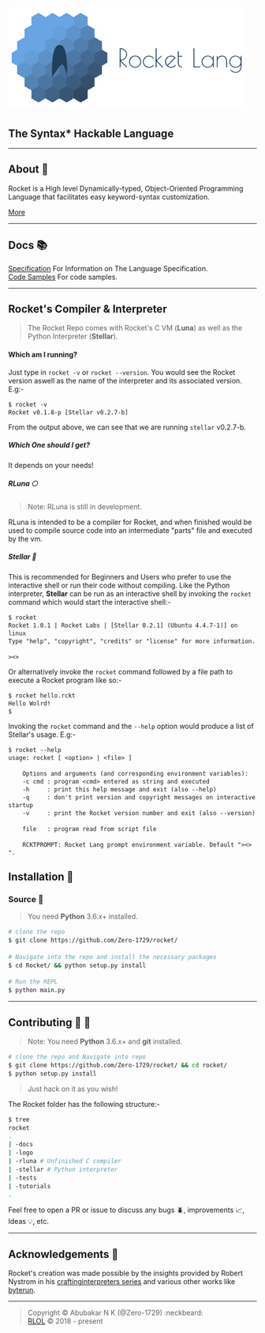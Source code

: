 # ![](logo/logo-full-with-text-large.png)

## The Syntax* Hackable Language

---

## About :book:

Rocket is a High level Dynamically-typed, Object-Oriented Programming Language that facilitates easy keyword-syntax customization.


[More](docs/About.md)

---

## Docs :books:
[Specification](docs/Specification.md) For Information on The Language Specification.<br>
[Code Samples](https://github.com/Zero-1729/rocket/tree/master/code%20samples) For code samples.

---

## Rocket's Compiler & Interpreter

> The Rocket Repo comes with Rocket's C VM (**Luna**) as well as the Python Interpreter (**Stellar**).

#### Which am I running?

Just type in `rocket -v` or `rocket --version`. You would see the Rocket version aswell as the name of the interpreter and its associated version. E.g:-

```
$ rocket -v
Rocket v0.1.8-p [Stellar v0.2.7-b]
```

From the output above, we can see that we are running `stellar` v0.2.7-b.

##### Which One should I get?

It depends on your needs!

##### RLuna :full_moon:

> Note: RLuna is still in development.

RLuna is intended to be a compiler for Rocket, and when finished would be used to compile source code into an intermediate "parts" file and executed by the vm.

##### Stellar :dizzy:

This is recommended for Beginners and Users who prefer to use the interactive shell or run their code without compiling. Like the Python interpreter, **Stellar** can be run as an interactive shell by invoking the `rocket` command which would start the interactive shell:-

```
$ rocket
Rocket 1.0.1 | Rocket Labs | [Stellar 0.2.1] (Ubuntu 4.4.7-1)] on linux
Type "help", "copyright", "credits" or "license" for more information.

><>
```

Or alternatively invoke the `rocket` command followed by a file path to execute a Rocket program like so:-

```
$ rocket hello.rckt
Hello Wolrd!
$
```

Invoking the `rocket` command and the `--help` option would produce a list of Stellar's usage. E.g:-

```
$ rocket --help
usage: rocket [ <option> | <file> ]

    Options and arguments (and corresponding environment variables):
    -c cmd : program <cmd> entered as string and executed
    -h     : print this help message and exit (also --help)
    -q     : don't print version and copyright messages on interactive startup
    -v     : print the Rocket version number and exit (also --version)

    file   : program read from script file

    RCKTPROMPT: Rocket Lang prompt environment variable. Default "><> ".
```

## Installation :floppy_disk:

### Source :scroll:

> You need **Python** 3.6.x+ installed.

```sh
# clone the repo
$ git clone https://github.com/Zero-1729/rocket/

# Navigate into the repo and install the necessary packages
$ cd Rocket/ && python setup.py install

# Run the REPL
$ python main.py
```

---

## Contributing :busts_in_silhouette: :wrench:

> Note: You need **Python** 3.6.x+ and **git** installed.<br>

```sh
# clone the repo and Navigate into repo
$ git clone https://github.com/Zero-1729/rocket/ && cd rocket/
$ python setup.py install
```

> Just hack on it as you wish!

The Rocket folder has the following structure:-

```sh
$ tree
rocket
.
| -docs
| -logo
| -rluna # Unfinished C compiler
| -stellar # Python interpreter
| -tests
| -tutorials
.
```

Feel free to open a PR or issue to discuss any bugs :beetle:, improvements :chart_with_upwards_trend:, Ideas :bulb:, etc.

---

## Acknowledgements :pushpin:


Rocket's creation was made possible by the insights provided by Robert Nystrom in his [craftinginterpreters series](https://github.com/munificent/craftinginterpreters) and various other works like [byterun](https://github.com/nedbat/byterun).

---

> Copyright &copy; Abubakar N K (@Zero-1729) :neckbeard:<br>
[RLOL](https://github.com/Zero-1729/rocket/blob/master/LICENSE.md) &copy; 2018 - present
